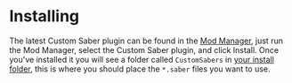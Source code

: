 <!-- TITLE: Custom Sabers -->
<!-- SUBTITLE: A quick summary of Custom Sabers -->

# Installing
The latest Custom Saber plugin can be found in the [Mod Manager](FAQ/ModManager), just run the Mod Manager, select the Custom Saber plugin, and click Install.
Once you've installed it you will see a folder called `CustomSabers` in [your install folder](FAQ/install-folder), this is where you should place the `*.saber` files you want to use.